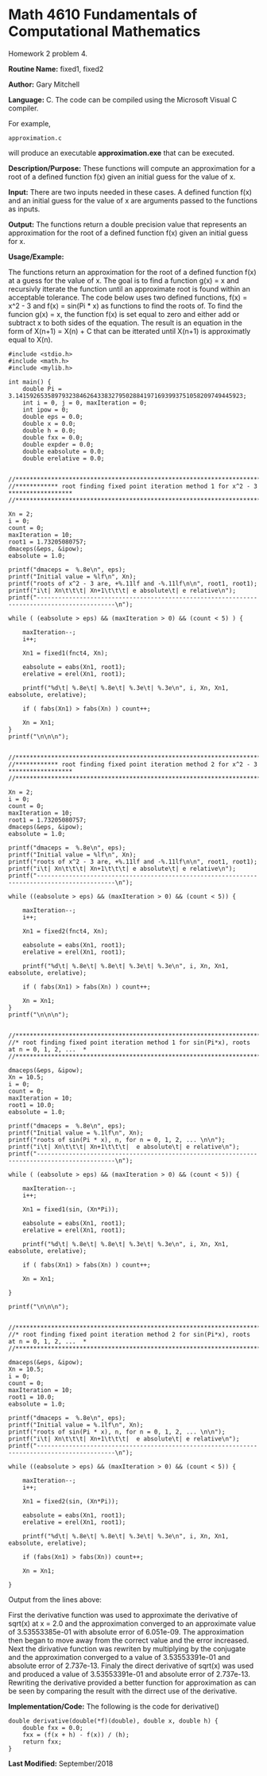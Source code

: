 # Math 4610 Fundamentals of Computational Mathematics
Homework 2 problem 4.

**Routine Name:**           fixed1, fixed2

**Author:** Gary Mitchell

**Language:** C. The code can be compiled using the Microsoft Visual C compiler.

For example,

    approximation.c

will produce an executable **approximation.exe** that can be executed.

**Description/Purpose:** These functions will compute an approximation for a root of a defined
function f(x) given an initial guess for the value of x.

**Input:** There are two inputs needed in these cases. A defined function f(x) and an initial guess
for the value of x are arguments passed to the functions as inputs.

**Output:** The functions return a double precision value that represents an approximation for the
root of a defined function f(x) given an initial guess for x.

**Usage/Example:**

The functions return an approximation for the root of a defined function f(x) at a guess for the value of x.
The goal is to find a function g(x) = x and recursivly itterate the function until an approximate root is
found within an acceptable tolerance. The code below uses two defined functions, f(x) = x^2 - 3 and f(x) =
sin(Pi * x) as functions to find the roots of. To find the funcion g(x) = x, the function f(x) is set equal
to zero and either add or subtract x to both sides of the equation. The result is an equation in the form of
X(n+1) = X(n) + C that can be itterated until X(n+1) is approximatly equal to X(n).

    #include <stdio.h>
    #include <math.h>
    #include <mylib.h>
    
    int main() {
        double Pi = 3.1415926535897932384626433832795028841971693993751058209749445923;
        int i = 0, j = 0, maxIteration = 0;
        int ipow = 0;
        double eps = 0.0;
        double x = 0.0;
        double h = 0.0;
        double fxx = 0.0;
        double expder = 0.0;
        double eabsolute = 0.0;
        double erelative = 0.0;
    
    	//***************************************************************************************
	//************ root finding fixed point iteration method 1 for x^2 - 3 ******************
	//***************************************************************************************

	Xn = 2;
	i = 0;
	count = 0;
	maxIteration = 10;
	root1 = 1.73205080757;
	dmaceps(&eps, &ipow);
	eabsolute = 1.0;

	printf("dmaceps =  %.8e\n", eps);
	printf("Initial value = %lf\n", Xn);
	printf("roots of x^2 - 3 are, +%.11lf and -%.11lf\n\n", root1, root1);
	printf("i\t| Xn\t\t\t| Xn+1\t\t\t| e absolute\t| e relative\n");
	printf("--------------------------------------------------------------------------------------------\n");

	while ( (eabsolute > eps) && (maxIteration > 0) && (count < 5) ) {

		maxIteration--;
		i++;

		Xn1 = fixed1(fnct4, Xn);

		eabsolute = eabs(Xn1, root1);
		erelative = erel(Xn1, root1);

		printf("%d\t| %.8e\t| %.8e\t| %.3e\t| %.3e\n", i, Xn, Xn1, eabsolute, erelative);
		
		if ( fabs(Xn1) > fabs(Xn) ) count++;

		Xn = Xn1;
	}
	printf("\n\n\n");


	//***************************************************************************************
	//************ root finding fixed point iteration method 2 for x^2 - 3 ******************
	//***************************************************************************************

	Xn = 2;
	i = 0;
	count = 0;
	maxIteration = 10;
	root1 = 1.73205080757;
	dmaceps(&eps, &ipow);
	eabsolute = 1.0;

	printf("dmaceps =  %.8e\n", eps);
	printf("Initial value = %lf\n", Xn);
	printf("roots of x^2 - 3 are, +%.11lf and -%.11lf\n\n", root1, root1);
	printf("i\t| Xn\t\t\t| Xn+1\t\t\t| e absolute\t| e relative\n");
	printf("--------------------------------------------------------------------------------------------\n");

	while ((eabsolute > eps) && (maxIteration > 0) && (count < 5)) {

		maxIteration--;
		i++;

		Xn1 = fixed2(fnct4, Xn);

		eabsolute = eabs(Xn1, root1);
		erelative = erel(Xn1, root1);

		printf("%d\t| %.8e\t| %.8e\t| %.3e\t| %.3e\n", i, Xn, Xn1, eabsolute, erelative);

		if ( fabs(Xn1) > fabs(Xn) ) count++;

		Xn = Xn1;
	}
	printf("\n\n\n");


	//*****************************************************************************************
	//* root finding fixed point iteration method 1 for sin(Pi*x), roots at n = 0, 1, 2, ...  *
	//*****************************************************************************************

	dmaceps(&eps, &ipow);
	Xn = 10.5;
	i = 0;
	count = 0;
	maxIteration = 10;
	root1 = 10.0;
	eabsolute = 1.0;

	printf("dmaceps =  %.8e\n", eps);
	printf("Initial value = %.1lf\n", Xn);
	printf("roots of sin(Pi * x), n, for n = 0, 1, 2, ... \n\n");
	printf("i\t| Xn\t\t\t| Xn+1\t\t\t|  e absolute\t| e relative\n");
	printf("--------------------------------------------------------------------------------------------\n");

	while ( (eabsolute > eps) && (maxIteration > 0) && (count < 5)) {
		
		maxIteration--;
		i++;

		Xn1 = fixed1(sin, (Xn*Pi));

		eabsolute = eabs(Xn1, root1);
		erelative = erel(Xn1, root1);

		printf("%d\t| %.8e\t| %.8e\t| %.3e\t| %.3e\n", i, Xn, Xn1, eabsolute, erelative);

		if ( fabs(Xn1) > fabs(Xn) ) count++;

		Xn = Xn1;

	}

	printf("\n\n\n");


	//*****************************************************************************************
	//* root finding fixed point iteration method 2 for sin(Pi*x), roots at n = 0, 1, 2, ...  *
	//*****************************************************************************************

	dmaceps(&eps, &ipow);
	Xn = 10.5;
	i = 0;
	count = 0;
	maxIteration = 10;
	root1 = 10.0;
	eabsolute = 1.0;

	printf("dmaceps =  %.8e\n", eps);
	printf("Initial value = %.1lf\n", Xn);
	printf("roots of sin(Pi * x), n, for n = 0, 1, 2, ... \n\n");
	printf("i\t| Xn\t\t\t| Xn+1\t\t\t|  e absolute\t| e relative\n");
	printf("--------------------------------------------------------------------------------------------\n");

	while ((eabsolute > eps) && (maxIteration > 0) && (count < 5)) {

		maxIteration--;
		i++;

		Xn1 = fixed2(sin, (Xn*Pi));

		eabsolute = eabs(Xn1, root1);
		erelative = erel(Xn1, root1);

		printf("%d\t| %.8e\t| %.8e\t| %.3e\t| %.3e\n", i, Xn, Xn1, eabsolute, erelative);

		if (fabs(Xn1) > fabs(Xn)) count++;

		Xn = Xn1;

	}
    
Output from the lines above:

    

First the derivative function was used to approximate the derivative of sqrt(x) at x = 2.0 and the
approximation converged to an approximate value of 3.53553385e-01 with absolute error of 6.051e-09.
The approximation then began to move away from the correct value and the error increased. Next the 
dirivative function was rewriten by multiplying by the conjugate and the approximation converged
to a value of 3.53553391e-01 and absolute error of 2.737e-13. Finaly the direct derivative of sqrt(x)
was used and produced a value of 3.53553391e-01 and absolute error of 2.737e-13. Rewriting the
derivative provided a better function for approximation as can be seen by comparing the result with the
dirrect use of the derivative.

**Implementation/Code:** The following is the code for derivative()

    double derivative(double(*f)(double), double x, double h) {
        double fxx = 0.0;
        fxx = (f(x + h) - f(x)) / (h);
        return fxx;
    }

**Last Modified:** September/2018
